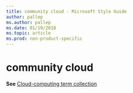 ```yaml
---
title: community cloud - Microsoft Style Guide
author: pallep
ms.author: pallep
ms.date: 01/19/2018
ms.topic: article
ms.prod: non-product-specific
---
```


# community cloud

**See** [Cloud-computing term collection](/style-guide/a-z-word-list-term-collections/term-collections/cloud-computing-terms)
